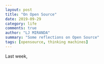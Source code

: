 ```yaml
---
layout: post
title: "On Open Source"
date: 2019-09-29
category: life
comments: true
author: "LJ MIRANDA"
summary: "Some reflections on Open Source"
tags: [opensource, thinking machines]
---
```


<!-- talk about current news in open TM and that you'll speak about it in admu --> 

Last week, 


<!-- Your relationship with open source  --> 



<!-- Why should people care  --> 



<!-- Some digressions on stallman and the faces of open source  --> 


<!-- Future of open-source  --> 



<!-- Future of open-source  --> 
